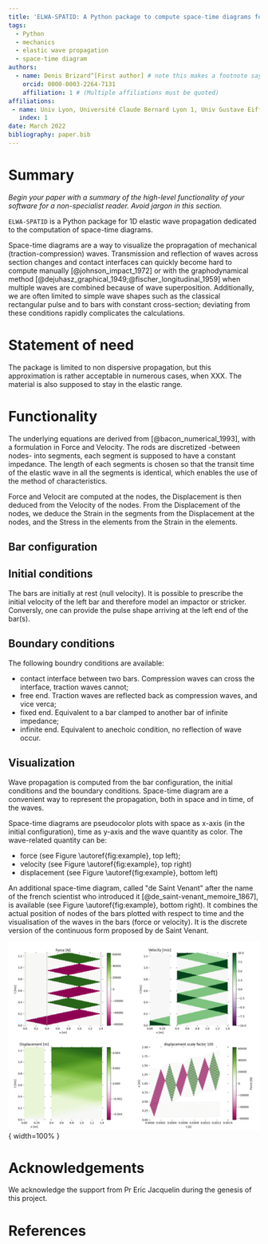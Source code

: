 ```yaml
---
title: 'ELWA-SPATID: A Python package to compute space-time diagrams for the propagation of elastic waves in 1D rods'
tags:
  - Python
  - mechanics
  - elastic wave propagation
  - space-time diagram
authors:
  - name: Denis Brizard^[First author] # note this makes a footnote saying 'Co-first author'
    orcid: 0000-0003-2264-7131
    affiliation: 1 # (Multiple affiliations must be quoted)
affiliations:
 - name: Univ Lyon, Université Claude Bernard Lyon 1, Univ Gustave Eiffel, LBMC UMR_T 9406, F-69622, Lyon, France
   index: 1
date: March 2022
bibliography: paper.bib
---
```


# Summary

*Begin your paper with a summary of the high-level functionality of your software for a non-specialist reader. Avoid jargon in this section.*

`ELWA-SPATID` is a Python package for 1D elastic wave propagation dedicated to 
the computation of space-time diagrams. 

Space-time diagrams are a way to visualize the propragation of mechanical 
(traction-compression) waves. Transmission and reflection of waves across section
changes and contact interfaces can quickly become hard to compute manually 
[@johnson_impact_1972] or with the graphodynamical method [@dejuhasz_graphical_1949;@fischer_longitudinal_1959]
 when multiple waves are combined because of wave superposition. 
Additionally, we are often limited to simple wave shapes such as the classical
rectangular pulse and to bars with constant cross-section; deviating from these
conditions rapidly complicates the calculations. 

# Statement of need

The package is limited to non dispersive propagation, but this approximation 
is rather acceptable in numerous cases, when XXX. The material is also supposed
to stay in the elastic range. 


# Functionality

The underlying equations are derived from [@bacon_numerical_1993], with a 
formulation in Force and Velocity. The rods are discretized -between nodes- into segments, each
segment is supposed to have a constant impedance. The length of each segments is
chosen so that the transit time of the elastic wave in all the segments is 
identical, which enables the use of the method of characteristics. 

Force and Velocit are computed at the nodes, the Displacement is then deduced 
from the Velocity of the nodes. From the Displacement of the nodes, we deduce
the Strain in the segments from the Displacement at the nodes, and the Stress 
in the elements from the Strain in the elements.

## Bar configuration



## Initial conditions

The bars are initially at rest (null velocity). It is possible to prescribe 
the initial velocity of the left bar and therefore model an impactor or stricker.
Conversly, one can provide the pulse shape arriving at the left end of the bar(s).

## Boundary conditions

The following boundry conditions are available:

* contact interface between two bars. Compression waves can cross the interface,
  traction waves cannot;
* free end. Traction waves are reflected back as compression waves, and vice verca;
* fixed end. Equivalent to a bar clamped to another bar of infinite impedance;
* infinite end. Equivalent to anechoic condition, no reflection of wave occur.

## Visualization

Wave propagation is computed from the bar configuration, the initial conditions 
and the boundary conditions. Space-time diagram are a convenient way to represent
the propagation, both in space and in time, of the waves.

Space-time diagrams are pseudocolor plots with space as x-axis (in the initial
configuration), time as y-axis and the wave quantity as color. The wave-related 
quantity can be:

* force (see Figure \autoref{fig:example}, top left);
* velocity (see Figure \autoref{fig:example}, top right)
* displacement (see Figure \autoref{fig:example}, bottom left)

An additional space-time diagram, called "de Saint Venant" after the name of the
french scientist who introduced it [@de_saint-venant_memoire_1867], is available
 (see Figure \autoref{fig:example}, bottom right). 
It combines the actual position of nodes of the bars plotted with respect to time
and the visualisation of the waves in the bars (force or velocity). It is the 
discrete version of the continuous form proposed by de Saint Venant.

![Space-time diagrams: Force, Velocity; Displacement, de Saint Venant.\label{fig:example}](figures.png){ width=100% }


# Acknowledgements

We acknowledge the support from Pr Eric Jacquelin during the genesis of this project.

# References
